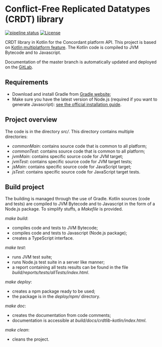 # Conflict-Free Replicated Datatypes (CRDT) library

[![pipeline status](https://gitlab.inria.fr/concordant/software/crdtlib-kotlin/badges/master/pipeline.svg)](https://gitlab.inria.fr/concordant/software/crdtlib-kotlin/commits/master)
[![License](https://img.shields.io/badge/license-MIT-green)](https://opensource.org/licenses/MIT)

CRDT library in Kotlin for the Concordant platform API. This project is based on [Kotlin
multiplatform feature](https://kotlinlang.org/docs/reference/multiplatform.html). The Kotlin code is
compiled to JVM Bytecode and to Javascript.

Documentation of the master branch is automatically updated and deployed on the [GitLab](https://concordant.gitlabpages.inria.fr/software/c-crdtlib).

## Requirements

- Download and install Gradle from [Gradle website](https://gradle.org/install/);
- Make sure you have the latest version of Node.js (required if you want to generate Javascript):
  [see the official installation guide](https://nodejs.org/en/download/).

## Project overview

The code is in the directory *src/*. This directory contains multiple directories:

- *commonMain*: contains source code that is common to all platform;
- *commonTest*: contains source code that is common to all platform;
- *jvmMain*: contains specific source code for JVM target;
- *jvmTest*: contains specific source code for JVM target tests;
- *jsMain*: contains specific source code for JavaScript target;
- *jsTest*: contains specific source code for JavaScript target tests.

## Build project

The building is managed through the use of Gradle. Kotlin sources (code and tests) are compiled to
JVM Bytecode and to Javascript in the form of a Node.js package. To simplify stuffs, a *Makefile*
is provided.

*make build*:
- compiles code and tests to JVM Bytecode;
- compiles code and tests to Javascript (Node.js package);
- creates a TypeScript interface.

*make test*:
- runs JVM test suite;
- runs Node.js test suite in a server like manner;
- a report containing all tests results can be found in the file
  *build/reports/tests/allTests/index.html*.

*make deploy*:
- creates a npm package ready to be used;
- the package is in the *deploy/npm/* directory.

*make doc*:
- creates the documentation from code comments;
- documentation is accessible at *build/docs/crdtlib-kotlin/index.html*.

*make clean*:
- cleans the project.
